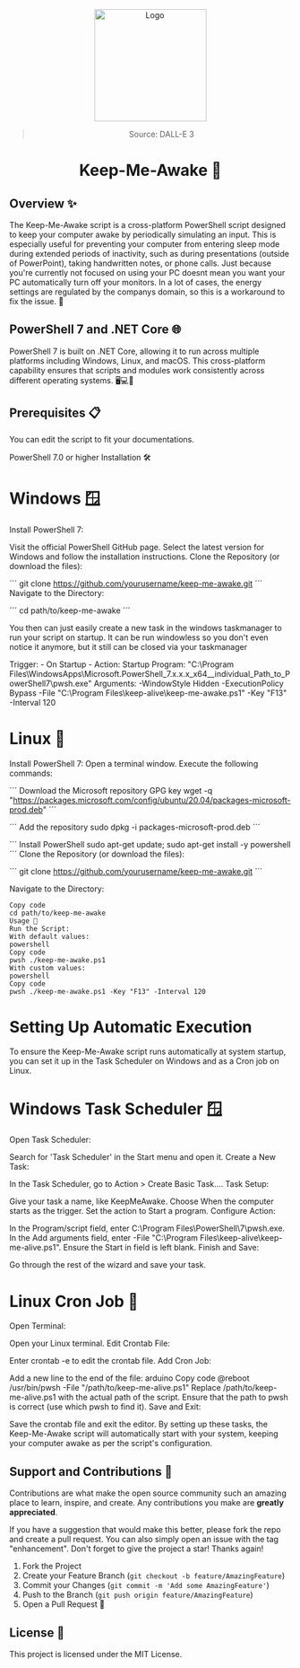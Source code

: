<div align="center">
<a href="https://github.com/NicoFilips/keep-me-awake/">
  <img src="https://github.com/NicoFilips/keep-me-awake/assets/35654361/e3b2720d-a225-4528-8252-14b7faeb79e4" alt="Logo" width="200" height="200">
</a>
  
<blockquote>
  <p>Source: DALL-E 3</p>
</blockquote>

# Keep-Me-Awake 🌟

</div>

## Overview ✨
The Keep-Me-Awake script is a cross-platform PowerShell script designed to keep your computer awake by periodically simulating an input. This is especially useful for preventing your computer from entering sleep mode during extended periods of inactivity, such as during presentations (outside of PowerPoint), taking handwritten notes, or phone calls. Just because you're currently not focused on using your PC doesnt mean you want your PC automatically turn off your monitors. In a lot of cases, the energy settings are regulated by the companys domain, so this is a workaround to fix the issue.  🚀

## PowerShell 7 and .NET Core 🌐
PowerShell 7 is built on .NET Core, allowing it to run across multiple platforms including Windows, Linux, and macOS. This cross-platform capability ensures that scripts and modules work consistently across different operating systems. 🖥️💻🍏

## Prerequisites 📋
You can edit the script to fit your documentations.

PowerShell 7.0 or higher
Installation 🛠️

# Windows 🪟
Install PowerShell 7:

Visit the official PowerShell GitHub page.
Select the latest version for Windows and follow the installation instructions.
Clone the Repository (or download the files):

´´´
git clone https://github.com/yourusername/keep-me-awake.git
´´´
Navigate to the Directory:

´´´
cd path/to/keep-me-awake
´´´

You then can just easily create a new task in the windows taskmanager to run your script on startup. It can be run windowless so you don't even notice it anymore, but it still can be closed via your taskmanager

Trigger: - On Startup -
Action: Startup Program: "C:\Program Files\WindowsApps\Microsoft.PowerShell_7.x.x.x_x64__individual_Path_to_PowerShell7\pwsh.exe"
Arguments: -WindowStyle Hidden -ExecutionPolicy Bypass -File "C:\Program Files\keep-alive\keep-me-awake.ps1" -Key "F13" -Interval 120

# Linux 🐧

Install PowerShell 7:
Open a terminal window.
Execute the following commands:

´´´
Download the Microsoft repository GPG key
wget -q "https://packages.microsoft.com/config/ubuntu/20.04/packages-microsoft-prod.deb"
´´´

´´´
Add the repository
sudo dpkg -i packages-microsoft-prod.deb
´´´

´´´
Install PowerShell
sudo apt-get update; sudo apt-get install -y powershell
´´´
Clone the Repository (or download the files):

´´´
git clone https://github.com/yourusername/keep-me-awake.git
´´´

Navigate to the Directory:

```
Copy code
cd path/to/keep-me-awake
Usage 🚀
Run the Script:
With default values:
powershell
Copy code
pwsh ./keep-me-awake.ps1
With custom values:
powershell
Copy code
pwsh ./keep-me-awake.ps1 -Key "F13" -Interval 120
```


# Setting Up Automatic Execution
To ensure the Keep-Me-Awake script runs automatically at system startup, you can set it up in the Task Scheduler on Windows and as a Cron job on Linux.

# Windows Task Scheduler 🪟
Open Task Scheduler:

Search for 'Task Scheduler' in the Start menu and open it.
Create a New Task:

In the Task Scheduler, go to Action > Create Basic Task....
Task Setup:

Give your task a name, like KeepMeAwake.
Choose When the computer starts as the trigger.
Set the action to Start a program.
Configure Action:

In the Program/script field, enter C:\Program Files\PowerShell\7\pwsh.exe.
In the Add arguments field, enter -File "C:\Program Files\keep-alive\keep-me-alive.ps1".
Ensure the Start in field is left blank.
Finish and Save:

Go through the rest of the wizard and save your task.

# Linux Cron Job 🐧
Open Terminal:

Open your Linux terminal.
Edit Crontab File:

Enter crontab -e to edit the crontab file.
Add Cron Job:

Add a new line to the end of the file:
arduino
Copy code
@reboot /usr/bin/pwsh -File "/path/to/keep-me-alive.ps1"
Replace /path/to/keep-me-alive.ps1 with the actual path of the script.
Ensure that the path to pwsh is correct (use which pwsh to find it).
Save and Exit:

Save the crontab file and exit the editor.
By setting up these tasks, the Keep-Me-Awake script will automatically start with your system, keeping your computer awake as per the script's configuration.

## Support and Contributions 🤝
Contributions are what make the open source community such an amazing place to learn, inspire, and create. Any contributions you make are **greatly appreciated**.

If you have a suggestion that would make this better, please fork the repo and create a pull request. You can also simply open an issue with the tag "enhancement".
Don't forget to give the project a star! Thanks again!

1. Fork the Project
2. Create your Feature Branch (`git checkout -b feature/AmazingFeature`)
3. Commit your Changes (`git commit -m 'Add some AmazingFeature'`)
4. Push to the Branch (`git push origin feature/AmazingFeature`)
5. Open a Pull Request 🌟

## License 📜
This project is licensed under the MIT License.
